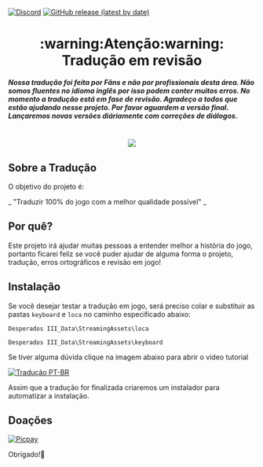 [![Discord](https://img.shields.io/discord/721047801957580821?color=blueviolet&label=Discord)](https://discord.gg/HESMuU2)
[![GitHub release (latest by date)](https://img.shields.io/github/v/release/JUNIORGBJ/DESPERADOS_3_PT-BR)](https://github.com/JUNIORGBJ/DESPERADOS_3_PT-BR/releases/latest)

<h1 align="center">:warning:Atenção:warning: Tradução em revisão</h1>

***Nossa tradução foi feita por Fãns e não por profissionais desta área. Não somos fluentes no idioma inglês por isso podem conter muitos erros. No momento a tradução está em fase de revisão. Agradeço a todos que estão ajudando nesse projeto. Por favor aguardem a versão final. Lançaremos novas versões diáriamente com correções de diálogos.***

<h1 align="center"><figure>
  <img src="DesperadosIII.png">
</figure></h1>


## Sobre a Tradução

O objetivo do projeto é:

_ "Traduzir 100% do jogo com a melhor qualidade possível" _

## Por quê?

Este projeto irá ajudar muitas pessoas a entender melhor a história do jogo, portanto ficarei feliz se você puder ajudar de alguma forma o projeto, tradução, erros ortográficos e revisão em jogo!

## Instalação

Se você desejar testar a tradução em jogo, será preciso colar e substituir as pastas ```keyboard``` e ```loca``` no caminho especificado abaixo:

```Desperados III_Data\StreamingAssets\loca```

```Desperados III_Data\StreamingAssets\keyboard```

Se tiver alguma dúvida clique na imagem abaixo para abrir o vídeo tutorial

[![Tradução PT-BR](https://i.imgur.com/XuY9dz5.png)](https://youtu.be/HY4SEPq1YUs "Tutorial de Instalação da Tradução")


Assim que a tradução for finalizada criaremos um instalador para automatizar a instalação.

## Doações

[![Picpay](https://i.ibb.co/cYcsCnZ/hhhh.png)](https://picpay.me/gilsongbj)

Obrigado!:wave:
